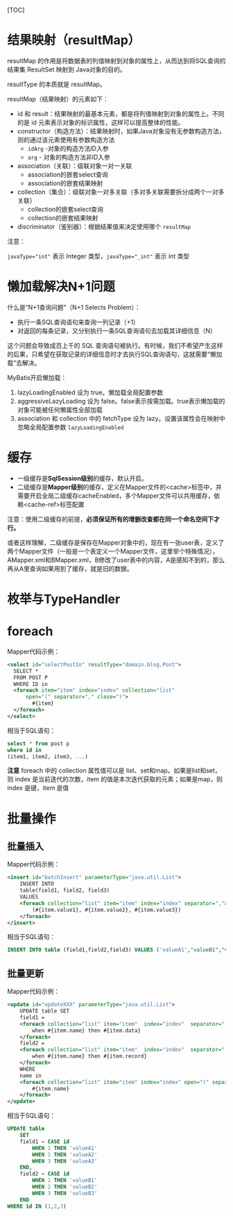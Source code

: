 [TOC]

# 结果映射（resultMap）

resultMap 的作用是将数据表的列值映射到对象的属性上，从而达到将SQL查询的结果集 ResultSet 映射到 Java对象的目的。

resultType 的本质就是 resultMap。



resultMap（结果映射）的元素如下：

- id 和 result：结果映射的最基本元素，都是将列值映射到对象的属性上。不同的是 id 元素表示对象的标识属性，这样可以提高整体的性能。
- constructor（构造方法）：结果映射时，如果Java对象没有无参数构造方法，则的通过该元素使用有参数构造方法
  - `idArg` -对象的构造方法ID入参
  - `arg` - 对象的构造方法非ID入参
- association（关联）：级联对象一对一关联
  - association的嵌套select查询
  - association的嵌套结果映射
- collection（集合）：级联对象一对多关联（多对多关联需要拆分成两个一对多关联）
  - collection的嵌套select查询
  - collection的嵌套结果映射
- discriminator（鉴别器）：根据结果值来决定使用哪个 `resultMap`



注意：

`javaType="int"` 表示 Integer 类型，`javaType="_int"` 表示 int 类型



# 懒加载解决N+1问题

什么是“N+1查询问题”（N+1 Selects Problem）：

- 执行一条SQL查询语句来查询一列记录（+1）
- 对返回的每条记录，又分别执行一条SQL查询语句去加载其详细信息（N）

这个问题会导致成百上千的 SQL 查询语句被执行。有时候，我们不希望产生这样的后果，只希望在获取记录的详细信息时才去执行SQL查询语句，这就需要“懒加载”去解决。



MyBatis开启懒加载：

1. lazyLoadingEnabled 设为 true。懒加载全局配置参数
2. aggressiveLazyLoading 设为 false。false表示按需加载。true表示懒加载的对象可能被任何懒属性全部加载
3. association 和 collection 中的 fetchType 设为 lazy。设置该属性会在映射中忽略全局配置参数 `lazyLoadingEnabled`



# 缓存

- 一级缓存是**SqlSession级别**的缓存，默认开启。
- 二级缓存是**Mapper级别**的缓存，定义在Mapper文件的\<cache>标签中，并需要开启全局二级缓存cacheEnabled，多个Mapper文件可以共用缓存，依赖\<cache-ref>标签配置

注意：使用二级缓存的前提，**必须保证所有的增删改查都在同一个命名空间下才行。**

或者这样理解，二级缓存是保存在Mapper对象中的，现在有一张user表，定义了两个Mapper文件（一般是一个表定义一个Mapper文件，这里举个特殊情况），AMapper.xml和BMapper.xml，B修改了user表中的内容，A是感知不到的，那么再从A里查询如果用到了缓存，就是旧的数据。

# 枚举与TypeHandler



# foreach

Mapper代码示例：

```xml
<select id="selectPostIn" resultType="domain.blog.Post">
  SELECT *
  FROM POST P
  WHERE ID in
  <foreach item="item" index="index" collection="list"
      open="(" separator="," close=")">
        #{item}
  </foreach>
</select>
```

相当于SQL语句：

```sql
select * from post p
where id in 
(item1, item2, item3, ...)
```

**注意** foreach 中的 collection 属性值可以是 list、set和map。如果是list和set，则 index 是当前迭代的次数，item 的值是本次迭代获取的元素；如果是map，则 index 是键，item 是值

# 批量操作

## 批量插入

Mapper代码示例：

```xml
<insert id="batchInsert" parameterType="java.util.List">
    INSERT INTO 
    table(field1, field2, field3)
    VALUES
    <foreach collection="list" item="item" index="index" separator=",">
        (#{item.value1}, #{item.value2}, #{item.value3})
    </foreach>
</insert>
```

相当于SQL语句：

```sql
INSERT INTO table (field1,field2,field3) VALUES ('valueA1',"valueB1","valueC1"),('valueA2',"valueB2","valueC2"),('valueA3',"valueB3","valueC3");
```



## 批量更新

Mapper代码示例：

```xml
<update id="updateXXX" parameterType="java.util.List">
    UPDATE table SET 
    field1 = 
    <foreach collection="list" item="item"  index="index"  separator=" " open="case `name`"  close="end,">
        when #{item.name} then #{item.data}
    </foreach>
    field2 = 
    <foreach collection="list" item="item"  index="index"  separator=" " open="case `name`"  close="end">
        when #{item.name} then #{item.record}
    </foreach>
    WHERE
    name in
    <foreach collection="list" item="item" index="index" open="(" separator="," close=" )">
        #{item.name}
    </foreach>
</update>
```

相当于SQL语句：

```sql
UPDATE table 
    SET 
    field1 = CASE id 
        WHEN 1 THEN 'valueA1'
        WHEN 2 THEN 'valueA2'
        WHEN 3 THEN 'valueA3'
    END, 
    field2 = CASE id 
        WHEN 1 THEN 'valueB1'
        WHEN 2 THEN 'valueB2'
        WHEN 3 THEN 'valueB3'
    END
WHERE id IN (1,2,3)
```

